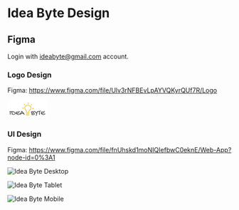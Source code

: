 # Idea Byte Design

## Figma

Login with ideabyte@gmail.com account.

### Logo Design

Figma: https://www.figma.com/file/Ulv3rNFBEvLpAYVQKyrQUf7R/Logo

![Idea Byte Logo](assets/images/ideabyte-logo.png)

### UI Design

Figma: https://www.figma.com/file/fnUhskd1moNIQIefbwC0eknE/Web-App?node-id=0%3A1

![Idea Byte Desktop](assets/images/ideabyte-desktop.png)

![Idea Byte Tablet](assets/images/ideabyte-tablet.png)

![Idea Byte Mobile](assets/images/ideabyte-mobile.png)
